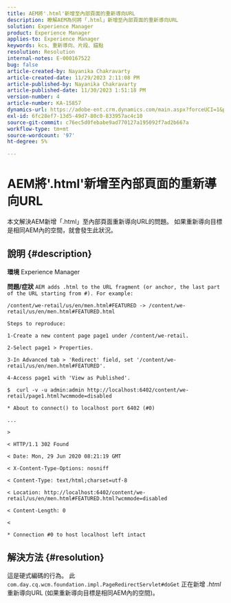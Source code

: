 ```yaml
---
title: AEM將'.html'新增至內部頁面的重新導向URL
description: 瞭解AEM為何將「.html」新增至內部頁面的重新導向URL
solution: Experience Manager
product: Experience Manager
applies-to: Experience Manager
keywords: kcs、重新導向、片段、錨點
resolution: Resolution
internal-notes: E-000167522
bug: false
article-created-by: Nayanika Chakravarty
article-created-date: 11/29/2023 2:11:08 PM
article-published-by: Nayanika Chakravarty
article-published-date: 11/30/2023 1:51:18 PM
version-number: 4
article-number: KA-15857
dynamics-url: https://adobe-ent.crm.dynamics.com/main.aspx?forceUCI=1&pagetype=entityrecord&etn=knowledgearticle&id=3507b822-c18e-ee11-8179-6045bd006b4b
exl-id: 6fc28ef7-13d5-49d7-80c0-833957ac4c10
source-git-commit: c76ec5d0febabe9ad770127a195092f7ad2b667a
workflow-type: tm+mt
source-wordcount: '97'
ht-degree: 5%

---
```


# AEM將&#39;.html&#39;新增至內部頁面的重新導向URL


本文解決AEM新增「.html」至內部頁面重新導向URL的問題。 如果重新導向目標是相同AEM內的空間，就會發生此狀況。

## 說明 {#description}


<b>環境</b>
Experience Manager

<b>問題/症狀</b>
`AEM adds .html to the URL fragment (or anchor, the last part of the URL starting from #). For example:`


```
/content/we-retail/us/en/men.html#FEATURED -> /content/we-retail/us/en/men.html#FEATURED.html

Steps to reproduce:
```



```
1-Create a new content page page1 under /content/we-retail.
```



```
2-Select page1 > Properties.
```



```
3-In Advanced tab > 'Redirect' field, set '/content/we-retail/us/en/men.html#FEATURED'.
```



```
4-Access page1 with 'View as Published'.
```



```
$  curl -v -u admin:admin http://localhost:6402/content/we-retail/page1.html?wcmmode=disabled
```



```
* About to connect() to localhost port 6402 (#0)
```



```
...
```



```
>
```



```
< HTTP/1.1 302 Found
```



```
< Date: Mon, 29 Jun 2020 08:21:19 GMT
```



```
< X-Content-Type-Options: nosniff
```



```
< Content-Type: text/html;charset=utf-8
```



```
< Location: http://localhost:6402/content/we-retail/us/en/men.html#FEATURED.html?wcmmode=disabled
```



```
< Content-Length: 0
```



```
<
```



```
* Connection #0 to host localhost left intact
```



## 解決方法 {#resolution}


這是硬式編碼的行為。 此 `com.day.cq.wcm.foundation.impl.PageRedirectServlet#doGet` 正在新增 *.html* 重新導向URL (如果重新導向目標是相同AEM內的空間)。
